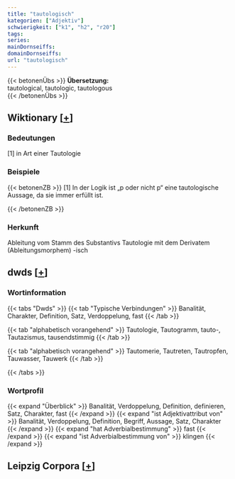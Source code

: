 ```yaml
---
title: "tautologisch"
kategorien: ["Adjektiv"]
schwierigkeit: ["k1", "h2", "r20"]
tags:
series:
mainDornseiffs:
domainDornseiffs:
url: "tautologisch"
---
```


{{< betonenÜbs >}}
**Übersetzung:**  
tautological, tautologic, tautologous  
{{< /betonenÜbs >}}

## Wiktionary [[+](https://de.wiktionary.org/wiki/tautologisch)]

### Bedeutungen
[1] in Art einer Tautologie  

### Beispiele
{{< betonenZB >}}
[1] In der Logik ist „p oder nicht p“ eine tautologische Aussage, da sie immer erfüllt ist.  

{{< /betonenZB >}}
### Herkunft
Ableitung vom Stamm des Substantivs Tautologie mit dem Derivatem (Ableitungsmorphem) -isch  



## dwds [[+](https://www.dwds.de/wb/tautologisch)]

### Wortinformation
{{< tabs "Dwds" >}}
{{< tab "Typische Verbindungen" >}}
Banalität, Charakter, Definition, Satz, Verdoppelung, fast
{{< /tab >}}

{{< tab "alphabetisch vorangehend" >}}
Tautologie, Tautogramm, tauto-, Tautazismus, tausendstimmig
{{< /tab >}}

{{< tab "alphabetisch vorangehend" >}}
Tautomerie, Tautreten, Tautropfen, Tauwasser, Tauwerk
{{< /tab >}}

{{< /tabs >}}

### Wortprofil
{{< expand "Überblick" >}} Banalität, Verdoppelung, Definition, definieren, Satz, Charakter, fast {{< /expand >}}
{{< expand "ist Adjektivattribut von" >}} Banalität, Verdoppelung, Definition, Begriff, Aussage, Satz, Charakter {{< /expand >}}
{{< expand "hat Adverbialbestimmung" >}} fast {{< /expand >}}
{{< expand "ist Adverbialbestimmung von" >}} klingen {{< /expand >}}

## Leipzig Corpora [[+](https://corpora.uni-leipzig.de/en/res?word=tautologisch&corpusId=deu_newscrawl-public_2018)]

